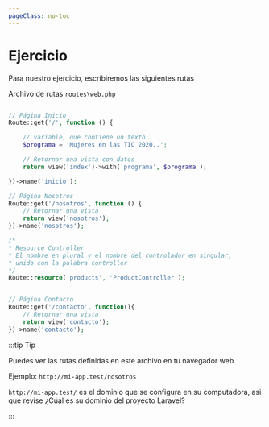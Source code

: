 ```yaml
---
pageClass: no-toc
---
```



# Ejercicio

Para nuestro ejercicio, escribiremos las siguientes rutas

Archivo de rutas `routes\web.php`

```php

// Página Inicio
Route::get('/', function () {

    // variable, que contiene un texto
    $programa = 'Mujeres en las TIC 2020..';

    // Retornar una vista con datos
    return view('index')->with('programa', $programa );

})->name('inicio');

// Página Nosotros
Route::get('/nosotros', function () {
    // Retornar una vista
    return view('nosotros');
})->name('nosotros');

/* 
* Resource Controller
* El nombre en plural y el nombre del controlador en singular,
* unido con la palabra controller
*/
Route::resource('products', 'ProductController');


// Página Contacto
Route::get('/contacto', function(){
    // Retornar una vista
    return view('contacto');
})->name('contacto');

```

:::tip Tip

Puedes ver las rutas definidas en este archivo en tu navegador web

Ejemplo: `http://mi-app.test/nosotros`

`http://mi-app.test/` es el dominio que se configura en su computadora, asi que revise ¿Cúal es su dominio del proyecto Laravel?


:::